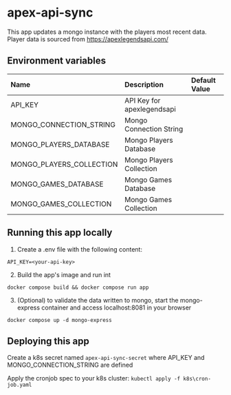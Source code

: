 # apex-api-sync

This app updates a mongo instance with the players most recent data.
Player data is sourced from https://apexlegendsapi.com/

## Environment variables

|Name|Description|Default Value|
|:-|:-|:-|
|API_KEY|API Key for apexlegendsapi||
|MONGO_CONNECTION_STRING|Mongo Connection String||
|MONGO_PLAYERS_DATABASE|Mongo Players Database||
|MONGO_PLAYERS_COLLECTION|Mongo Players Collection||
|MONGO_GAMES_DATABASE|Mongo Games Database||
|MONGO_GAMES_COLLECTION|Mongo Games Collection||

## Running this app locally

1. Create a .env file with the following content:
```
API_KEY=<your-api-key>
```

2. Build the app's image and run int
```shell
docker compose build && docker compose run app
```

3. (Optional) to validate the data written to mongo, start the mongo-express container and access localhost:8081 in your browser
```shell
docker compose up -d mongo-express
```

## Deploying this app

Create a k8s secret named `apex-api-sync-secret` where API_KEY and MONGO_CONNECTION_STRING are defined

Apply the cronjob spec to your k8s cluster:
`kubectl apply -f k8s\cron-job.yaml`
